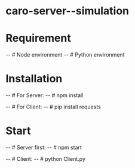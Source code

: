 # caro-server--simulation

# Requirement
-- # Node environment
-- # Python environment


# Installation

-- # For Server:
-- # npm install

-- # For Client:
-- # pip install requests


# Start

-- # Server first:
-- # npm start

-- # Client:
-- # python Client.py
